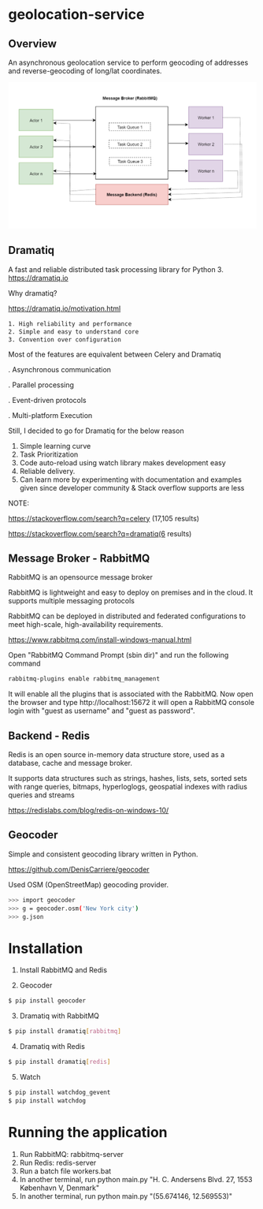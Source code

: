# geolocation-service

## Overview
An asynchronous geolocation service to perform geocoding of addresses and reverse-geocoding of long/lat coordinates.

![Use Extension](dramatiq_understanding.png)

## Dramatiq
A fast and reliable distributed task processing library for Python 3. https://dramatiq.io

Why dramatiq?

https://dramatiq.io/motivation.html

    1. High reliability and performance
    2. Simple and easy to understand core
    3. Convention over configuration

Most of the features are equivalent between Celery and Dramatiq

. Asynchronous communication

. Parallel processing

. Event-driven protocols

. Multi-platform Execution 

Still, I decided to go for Dramatiq  for the below reason

1. Simple learning curve
2. Task Prioritization 
3. Code auto-reload using watch library makes development easy
4. Reliable delivery.
5. Can learn more by experimenting with documentation and examples given since developer community & Stack overflow supports are less

NOTE:

https://stackoverflow.com/search?q=celery (17,105 results)

https://stackoverflow.com/search?q=dramatiq(6 results)


## Message Broker - RabbitMQ
RabbitMQ is an opensource message broker

RabbitMQ is lightweight and easy to deploy on premises and in the cloud. It supports multiple messaging protocols

RabbitMQ can be deployed in distributed and federated configurations to meet high-scale, high-availability requirements.

https://www.rabbitmq.com/install-windows-manual.html

Open "RabbitMQ Command Prompt (sbin dir)" and run the following command

```bash
rabbitmq-plugins enable rabbitmq_management
```
It will enable all the plugins that is associated with the RabbitMQ. Now open the browser and type http://localhost:15672 it will open a RabbitMQ console login with "guest as username" and "guest as password".

## Backend - Redis

Redis is an open source in-memory data structure store, used as a database, cache and message broker.

It supports data structures such as strings, hashes, lists, sets, sorted sets with range queries, bitmaps, hyperloglogs, geospatial indexes with radius queries and streams

https://redislabs.com/blog/redis-on-windows-10/


## Geocoder

Simple and consistent geocoding library written in Python. 

https://github.com/DenisCarriere/geocoder

Used OSM (OpenStreetMap) geocoding provider.

```bash
>>> import geocoder
>>> g = geocoder.osm('New York city')
>>> g.json
```

# Installation

1. Install RabbitMQ and Redis

2. Geocoder
```bash
$ pip install geocoder
```
3. Dramatiq with RabbitMQ
```bash
$ pip install dramatiq[rabbitmq]
```
4. Dramatiq with Redis
```bash
$ pip install dramatiq[redis]
```
5. Watch
```bash
$ pip install watchdog_gevent
$ pip install watchdog
```

# Running the application
1. Run RabbitMQ: rabbitmq-server
2. Run Redis: redis-server
3. Run a batch file workers.bat
4. In another terminal, run python main.py "H. C. Andersens Blvd. 27, 1553 København V, Denmark"
5. In another terminal, run python main.py "(55.674146, 12.569553)"
